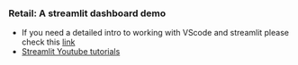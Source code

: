 ### Retail: A streamlit dashboard demo

* If you need a detailed intro to working with VScode and streamlit please check this [link](https://github.com/Joy879/Feb-23/tree/main/Streamlit#key-points-on-vscode)
* [Streamlit Youtube tutorials](https://www.youtube.com/watch?v=ZZ4B0QUHuNc&list=PLtqF5YXg7GLmCvTswG32NqQypOuYkPRUE) 
